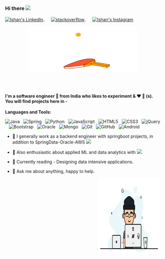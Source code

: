 ### Hi there <img src="https://media.giphy.com/media/hvRJCLFzcasrR4ia7z/giphy.gif" width="25px">

<p>
<a href="https://www.linkedin.com/in/ishan-das-28819064/" style='margin-right:10px'>
  <img align="center" alt="Ishan's LinkedIn" height="22px" width="22px" src="https://cdn.jsdelivr.net/npm/simple-icons@v3/icons/linkedin.svg" />
</a>
&nbsp;&nbsp;
<a href="" target="_blank" style='margin-right:10px'>
    <img align="center" src="https://cdn.jsdelivr.net/npm/simple-icons@3.0.1/icons/stackoverflow.svg" alt="stackoverflow" height="22px" width="22px" />
</a>
&nbsp;&nbsp;
<a href="https://www.instagram.com/insta.ishan/">
  <img align="center" alt="Ishan's Instagram" height="22px" width="22px" src="https://cdn.jsdelivr.net/npm/simple-icons@v3/icons/instagram.svg" />
</a>
</P>



<p align="center" >
  <a href="">
    <img align="center" alt="Loading" height="150px" width="70%" src="https://github.com/ishandas387/ishandas387/blob/master/XKnzuOh.gif" />
  </a>
</p>



</br>
</br>





#### I'm a software engineer 🚀 from India who likes to experiment & :heart: :dog: (s). You will find projects here in -

**Languages and Tools:** 

![Java](https://img.shields.io/static/v1?message=Java&logo=java&labelColor=5c5c5c&color=1182c3&logoColor=white&label=%20)&nbsp;&nbsp;
![Spring](https://img.shields.io/static/v1?message=Spring&logo=Spring&labelColor=green&color=1182c3&logoColor=white&label=%20)&nbsp;&nbsp;
![Python](https://img.shields.io/static/v1?message=Pyhton&logo=Python&labelColor=red&color=1182c3&logoColor=white&label=%20)&nbsp;&nbsp;
![JavaScript](https://img.shields.io/static/v1?message=Javascript&logo=javascript&labelColor=red&color=1182c3&logoColor=white&label=%20)&nbsp;&nbsp;
![HTML5](https://img.shields.io/badge/-HTML5-black?logo=html5&labelColor=5c5c5c&color=1182c3)&nbsp;&nbsp;
![CSS3](https://img.shields.io/static/v1?message=CSS3&logo=CSS3&labelColor=5c5c5c&color=1182c3&logoColor=white&label=%20)&nbsp;&nbsp;
![jQuery](https://img.shields.io/static/v1?message=jQuery&logo=jQuery&labelColor=yellow&color=1182c3&logoColor=white&label=%20)&nbsp;&nbsp;
![Bootstrap](https://img.shields.io/static/v1?message=Bootstrap&logo=Bootstrap&labelColor=red&color=1182c3&logoColor=white&label=%20)&nbsp;&nbsp;
![Oracle](https://img.shields.io/static/v1?message=Oracle&logo=Oracle&labelColor=orange&color=1182c3&logoColor=white&label=%20)&nbsp;&nbsp;
![Mongo](https://img.shields.io/static/v1?message=MongoDb&logo=MongoDB&labelColor=green&color=1182c3&logoColor=white&label=%20)&nbsp;&nbsp;
![Git](https://img.shields.io/badge/-Git-black?logo=git&style=social)&nbsp;&nbsp;
![GitHub](https://img.shields.io/badge/-GitHub-black?logo=github&style=social)&nbsp;&nbsp;
![Android](https://img.shields.io/badge/-Android-black?logo=android&style=social)&nbsp;&nbsp;


- 🔭 I generally work as a backend engineer with springboot projects, in addition to SpringData-Oracle-AWS <code><img height="20" src="https://img.shields.io/static/v1?message=SpringBoot&logo=Spring&labelColor=green&color=1182c3&logoColor=white&label=%20"></code>

 
- 🌱 Also enthusiastic about applied ML and data analytics with <code><img height="20" src="https://img.shields.io/static/v1?message=Python&logo=Python&labelColor=violet&color=1182c3&logoColor=white&label=%20"></code>
 
- :book: Currently reading - Designing data intensive applications.

- 💬 Ask me about anything, happy to help.




<div>
   <img align="right" alt="me" height="250px" width="40%" src="https://github.com/ishandas387/ishandas387/blob/master/0_gqO3slLmGb4mUeje.gif" />
</div>
<!--
**ishandas387/ishandas387** is a ✨ _special_ ✨ repository because its `README.md` (this file) appears on your GitHub profile.

Here are some ideas to get you started:

- 🔭 I’m currently working on ...
- 🌱 I’m currently learning ...
- 👯 I’m looking to collaborate on ...
- 🤔 I’m looking for help with ...
- 💬 Ask me about ...
- 📫 How to reach me: ...
- 😄 Pronouns: ...
- ⚡ Fun fact: ...
-->
